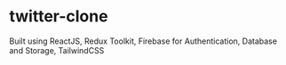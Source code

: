 # twitter-clone
Built using ReactJS, Redux Toolkit, Firebase for Authentication, Database and Storage, TailwindCSS
